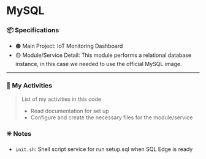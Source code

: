 # MySQL

### :package: Specifications
- :orange_circle: Main Project: IoT Monitoring Dashboard
- :yellow_circle: Module/Service Detail: This module performs a relational database instance, in this case we needed to use the official MySQL image.

***

### :scroll: My Activities
> List of my activities in this code
> * Read documentation for set up 
> * Configure and create the necessary files for the module/service  

### :eight_spoked_asterisk: Notes
- `init.sh`: Shell script service for run setup.sql when SQL Edge is ready


